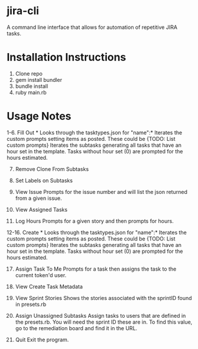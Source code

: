 # jira-cli
A command line interface that allows for automation of repetitive JIRA tasks.

# Installation Instructions
1) Clone repo
2) gem install bundler
3) bundle install
4) ruby main.rb

# Usage Notes
1-6. Fill Out *
    Looks through the tasktypes.json for "name":*
    Iterates the custom prompts setting items as posted. These could be {TODO: List custom prompts}
    Iterates the subtasks generating all tasks that have an hour set in the template. Tasks without hour set (0)
    are prompted for the hours estimated.

7. Remove Clone From Subtasks
8. Set Labels on Subtasks
9. View Issue
    Prompts for the issue number and will list the json returned from a given issue.

10. View Assigned Tasks

11. Log Hours
    Prompts for a given story and then prompts for hours.

12-16. Create *
    Looks through the tasktypes.json for "name":*
    Iterates the custom prompts setting items as posted. These could be {TODO: List custom prompts}
    Iterates the subtasks generating all tasks that have an hour set in the template. Tasks without hour set (0)
    are prompted for the hours estimated.

17. Assign Task To Me
    Prompts for a task then assigns the task to the current token'd user.
18. View Create Task Metadata
19. View Sprint Stories
    Shows the stories associated with the sprintID found in presets.rb

20. Assign Unassigned Subtasks
    Assign tasks to users that are defined in the presets.rb. You will need the sprint ID these are in. To find
    this value, go to the remediation board and find it in the URL.

21. Quit
    Exit the program.